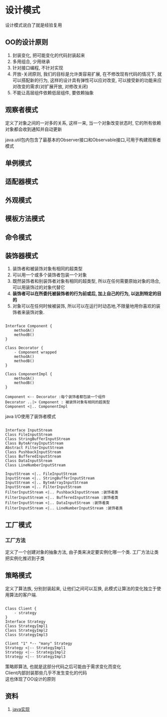 # 设计模式

设计模式说白了就是经验复用

## OO的设计原则

1. 封装变化, 把可能变化的代码封装起来
2. 多用组合, 少用继承
3. 针对接口编程, 不针对实现
4. 开放-关闭原则, 我们的目标是允许类容易扩展, 在不修改现有代码的情况下, 就可以搭配新的行为, 这样的设计具有弹性可以应对改变, 可以接受新的功能来应对改变的需求(对扩展开放, 对修改关闭)
5. 不能让高层组件依赖低层组件, 要依赖抽象

## 观察者模式

定义了对象之间的一对多的关系, 这样一来, 当一个对象改变状态时, 它的所有依赖对象都会收到通知并自动更新  

java.util包内包含了最基本的Observer接口和Observable接口,可用于构建观察者模式

## 单例模式

## 适配器模式

## 外观模式

## 模板方法模式

## 命令模式

## 装饰器模式

1. 装饰者和被装饰对象有相同的超类型
2. 可以用一个或多个装饰者包装一个对象
3. 既然装饰者和别装饰者对象有相同的超类型, 所以在任何需要原始对象的场合, 可以用装饰过的对象代替它
4. **装饰者可以在所委托被装饰者的行为前或后, 加上自己的行为, 以达到特定的目的**
5. 对象可以在任何时候被装饰, 所以可以在运行时动态地,不限量地用你喜欢的装饰者来装饰对象.


```plantuml

Interface Component {
    methodA()
    methodB()
}

Class Decorator {
    - Component wrapped
    methodA()
    methodB()
}

Class ComponentImpl {
    methodA()
    methodB()
}

Component <-- Decorator :每个装饰者都包装一个组件
Decorator ..|> Component : 被装饰对象有相同的超类型
Component <|.. ComponentImpl

```

java I/O使用了装饰者模式

```plantuml

Interface InputStream
Class FileInputStream
Class StringBufferInputStream
Class ByteArrayInputStream
Abstract FilterInputStream
Class PushbackInputStream
Class BufferedInputStream
Class DataInputStream
Class LineNumberInputStream

InputStream <|.. FileInputStream
InputStream <|.. StringBufferInputStream
InputStream <|.. ByteArrayInputStream
InputStream <|.. FilterInputStream
FilterInputStream <|.. PushbackInputStream :装饰者类
FilterInputStream <|.. BufferedInputStream :装饰者类
FilterInputStream <|.. DataInputStream :装饰者类
FilterInputStream <|.. LineNumberInputStream :装饰者类
```

## 工厂模式

### 工厂方法

定义了一个创建对象的抽象方法, 由子类来决定要实例化哪一个类. 工厂方法让类把实例化推迟到子类

## 策略模式

定义了算法族, 分别封装起来, 让他们之间可以互换, 此模式让算法的变化独立于使用算法的客户端.

```plantuml

Class Client {
    - strategy
}
Interface Strategy
Class StrategyImpl1
Class StrategyImpl2
Class StrategyImpl3

Client "1" *-- "many" Strategy
Strategy <|-- StrategyImpl1
Strategy <|-- StrategyImpl2
Strategy <|-- StrategyImpl3
```
策略即算法, 也就是这部分代码之后可能由于需求变化而变化  
Client内部封装那些几乎不发生变化的代码  
这也体现了OO设计的原则

## 资料

1. [java实现](https://github.com/iluwatar/java-design-patterns)
